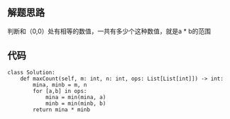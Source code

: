 ## 解题思路
判断和（0,0）处有相等的数值，一共有多少个这种数值，就是a * b的范围


## 代码
```
class Solution:
    def maxCount(self, m: int, n: int, ops: List[List[int]]) -> int:
        mina, minb = m, n
        for [a,b] in ops:
            mina = min(mina, a)
            minb = min(minb, b)
        return mina * minb

```
